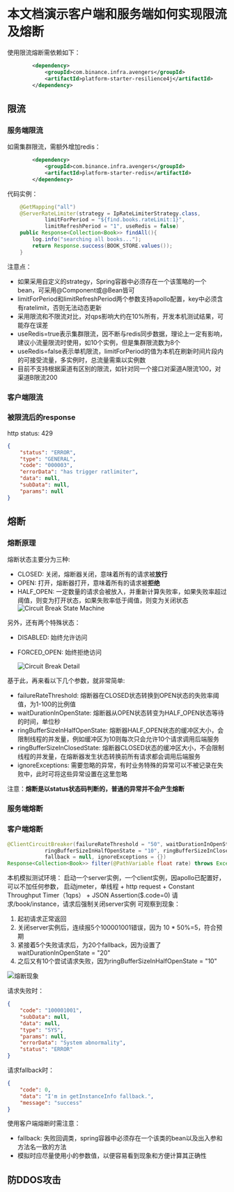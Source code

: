 

# 本文档演示客户端和服务端如何实现限流及熔断

使用限流熔断需依赖如下：

```xml
        <dependency>
            <groupId>com.binance.infra.avengers</groupId>
            <artifactId>platform-starter-resilience4j</artifactId>
        </dependency>
```

## 限流

### 服务端限流

如需集群限流，需额外增加redis：
```xml
        <dependency>
            <groupId>com.binance.infra.avengers</groupId>
            <artifactId>platform-starter-redis</artifactId>
        </dependency>
```

代码实例：
```java
    @GetMapping("all")
    @ServerRateLimiter(strategy = IpRateLimiterStrategy.class,
            limitForPeriod = "${find.books.rateLimit:1}",
            limitRefreshPeriod = "1", useRedis = false)
    public Response<Collection<Book>> findAll(){
        log.info("searching all books...");
        return Response.success(BOOK_STORE.values());
    }
```

 注意点：
 - 如果采用自定义的strategy，Spring容器中必须存在一个该策略的一个bean，可采用@Component或@Bean皆可
 - limitForPeriod和limitRefreshPeriod两个参数支持apollo配置，key中必须含有ratelimit，否则无法动态更新
 - 采用限流和不限流对比，对qps影响大约在10%所有，开发本机测试结果，可能存在误差
 - useRedis=true表示集群限流，因不断与redis同步数据，理论上一定有影响，建议小流量限流时使用，如10个实例，但是集群限流数为8个
 - useRedis=false表示单机限流，limitForPeriod的值为本机在刷新时间片段内的可接受流量，多实例时，总流量需乘以实例数
 - 目前不支持根据渠道有区别的限流，如针对同一个接口对渠道A限流100，对渠道B限流200

### 客户端限流

### 被限流后的response

http status: 429
```json
{
    "status": "ERROR",
    "type": "GENERAL",
    "code": "000003",
    "errorData": "has trigger ratlimiter",
    "data": null,
    "subData": null,
    "params": null
}
```

## 熔断

### 熔断原理

熔断状态主要分为三种:
- CLOSED: 关闭，熔断器关闭，意味着所有的请求被**放行**
- OPEN: 打开，熔断器打开，意味着所有的请求被**拒绝**
- HALF_OPEN: 一定数量的请求会被放入，并重新计算失败率，如果失败率超过阈值，则变为打开状态，如果失败率低于阈值，则变为关闭状态
  ![Circuit Break State Machine](./doc/circuit-break-status.jpeg)

另外，还有两个特殊状态：
- DISABLED: 始终允许访问
- FORCED_OPEN: 始终拒绝访问

  ![Circuit Break Detail](./doc/circuit-break-detail.jpeg)

基于此，再来看以下几个参数，就非常简单:
- failureRateThreshold: 熔断器在CLOSED状态转换到OPEN状态的失败率阈值，为1-100的比例值
- waitDurationInOpenState: 熔断器从OPEN状态转变为HALF_OPEN状态等待的时间，单位秒
- ringBufferSizeInHalfOpenState: 熔断器HALF_OPEN状态的缓冲区大小，会限制线程的并发量，例如缓冲区为10则每次只会允许10个请求调用后端服务
- ringBufferSizeInClosedState: 熔断器CLOSED状态的缓冲区大小，不会限制线程的并发量，在熔断器发生状态转换前所有请求都会调用后端服务
- ignoreExceptions: 需要忽略的异常，有时业务特殊的异常可以不被记录在失败中，此时可将这些异常设置在这里忽略

注意：**熔断是以status状态码判断的，普通的异常并不会产生熔断**

### 服务端熔断

### 客户端熔断

```java
@ClientCircuitBreaker(failureRateThreshold = "50", waitDurationInOpenState = "20", 
            ringBufferSizeInHalfOpenState = "10", ringBufferSizeInClosedState = "10", 
            fallback = null, ignoreExceptions = {})
Response<Collection<Book>> filter(@PathVariable float rate) throws Exception;
```
本机模拟测试环境：
启动一个server实例，一个client实例，因apollo已配置好，可以不加任何参数，
启动jmeter，单线程 + http request + Constant Throughput Timer（1qps） + JSON Assertion($.code=0)
请求/book/instance，请求后强制关闭server实例
可观察到现象：
1. 起初请求正常返回
2. 关闭server实例后，连续报5个100001001错误，因为 10 * 50%=5，符合预期
3. 紧接着5个失败请求后，为20个fallback，因为设置了waitDurationInOpenState = "20"
4. 之后又有10个尝试请求失败，因为ringBufferSizeInHalfOpenState = "10"

  ![熔断现象](./doc/circuit-break-jmeter.png)

请求失败时：
```json
{
    "code": "100001001",
    "subData": null,
    "data": null,
    "type": "SYS",
    "params": null,
    "errorData": "System abnormality",
    "status": "ERROR"
}
```

请求fallback时：
```json
{
    "code": 0,
    "data": "I'm in getInstanceInfo fallback.",
    "message": "success"
}
```

使用客户端熔断时需注意：
- fallback: 失败回调类，spring容器中必须存在一个该类的bean以及出入参和方法名一致的方法
- 模拟时应尽量使用小的参数值，以便容易看到现象和方便计算其正确性

## 防DDOS攻击